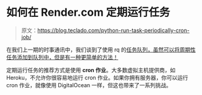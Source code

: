# 如何在 Render.com 定期运行任务

> 原文：<https://blog.teclado.com/python-run-task-periodically-cron-job/>

在我们上一期的时事通讯中，我们谈到了使用 rq 的[任务队列，虽然可以将周期性任务添加到队列中，但是有一种更简单的方法！](https://blog.teclado.com/exploring-python-task-queues-celery-and-rq/)

定期运行任务的推荐方式是使用 **cron 作业**。大多数虚拟主机提供商，如 Heroku，不允许你很容易地运行 cron 作业。如果你拥有服务器，你可以运行 cron 作业，就像使用 DigitalOcean 一样，但这也带来了一系列挑战。